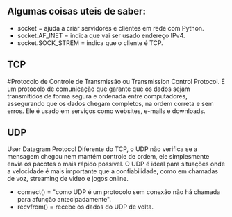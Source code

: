 ## Algumas coisas uteis de saber:

- socket =  ajuda a criar servidores e clientes em rede com Python.
- socket.AF_INET = indica que vai ser usado endereço IPv4.
- socket.SOCK_STREM = indica que o cliente é TCP.


TCP 
---
#Protocolo de Controle de Transmissão ou Transmission Control Protocol.
É um protocolo de comunicação que garante que os dados sejam transmitidos de forma segura e ordenada entre computadores, assegurando que os dados chegam completos, na ordem correta e sem erros. 
Ele é usado em serviços como websites, e-mails e downloads.



UDP
---
User Datagram Protocol
Diferente do TCP, o UDP não verifica se a mensagem chegou nem mantém controle de ordem, ele simplesmente envia os pacotes o mais rápido possível. 
O UDP é ideal para situações onde a velocidade é mais importante que a confiabilidade, como em chamadas de voz, streaming de vídeo e jogos online.



- connect() = "como UDP é um protocolo sem conexão não há chamada para  afunção antecipadamente".
- recvfrom() = recebe os dados do UDP de volta.
